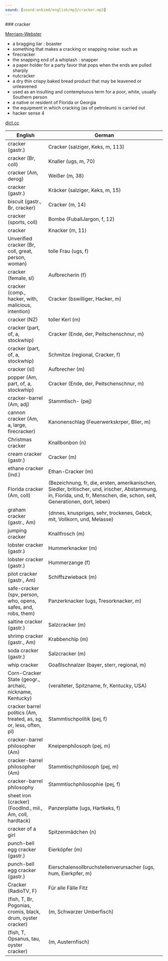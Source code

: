 ```yaml
---
sound: [sound:ankimd/english/mp3/cracker.mp3]
---
```


\### cracker

[Merriam-Webster](https://www.merriam-webster.com/dictionary/cracker)

- a bragging liar : boaster
- something that makes a cracking or snapping noise: such as
- firecracker
- the snapping end of a whiplash : snapper
- a paper holder for a party favor that pops when the ends are pulled sharply
- nutcracker
- a dry thin crispy baked bread product that may be leavened or unleavened
- used as an insulting and contemptuous term for a poor, white, usually Southern person
- a native or resident of Florida or Georgia
- the equipment in which cracking (as of petroleum) is carried out
- hacker sense 4

[dict.cc](https://www.dict.cc/cracker)

| English        | German       |
| -------------- | ------------ |
| cracker (gastr.) | Cracker (salziger, Keks, m, 113) |
| cracker (Br, coll) | Knaller (ugs, m, 70) |
| cracker (Am, derog) | Weißer (m, 38) |
| cracker (gastr.) | Kräcker (salziger, Keks, m, 15) |
| biscuit (gastr., Br, cracker) | Cracker (m, 14) |
| cracker (sports, coll) | Bombe (FuballJargon, f, 12) |
| cracker | Knacker (m, 11) |
| Unverified cracker (Br, coll, great, person, woman) | tolle Frau (ugs, f) |
| cracker (female, sl) | Aufbrecherin (f) |
| cracker (comp., hacker, with, malicious, intention) | Cracker (bswilliger, Hacker, m) |
| cracker (NZ) | toller Kerl (m) |
| cracker (part, of, a, stockwhip) | Cracker (Ende, der, Peitschenschnur, m) |
| cracker (part, of, a, stockwhip) | Schmitze (regional, Cracker, f) |
| cracker (sl) | Aufbrecher (m) |
| popper (Am, part, of, a, stockwhip) | Cracker (Ende, der, Peitschenschnur, m) |
| cracker-barrel (Am, adj) | Stammtisch- (pej) |
| cannon cracker (Am, a, large, firecracker) | Kanonenschlag (Feuerwerkskrper, Bller, m) |
| Christmas cracker | Knallbonbon (n) |
| cream cracker (gastr.) | Cracker (m) |
| ethane cracker (ind.) | Ethan-Cracker (m) |
| Florida cracker (Am, coll) |  (Bezeichnung, fr, die, ersten, amerikanischen, Siedler, britischer, und, irischer, Abstammung, in, Florida, und, fr, Menschen, die, schon, seit, Generationen, dort, leben) |
| graham cracker (gastr., Am) |  (dnnes, knuspriges, sehr, trockenes, Gebck, mit, Vollkorn, und, Melasse) |
| jumping cracker | Knallfrosch (m) |
| lobster cracker (gastr.) | Hummerknacker (m) |
| lobster cracker (gastr.) | Hummerzange (f) |
| pilot cracker (gastr., Am) | Schiffszwieback (m) |
| safe-cracker (spv, person, who, opens, safes, and, robs, them) | Panzerknacker (ugs, Tresorknacker, m) |
| saltine cracker (gastr.) | Salzcracker (m) |
| shrimp cracker (gastr., Am) | Krabbenchip (m) |
| soda cracker (gastr.) | Salzcracker (m) |
| whip cracker | Goaßlschnalzer (bayer, sterr, regional, m) |
| Corn-Cracker State (geogr., archaic, nickname, Kentucky) |  (veralteter, Spitzname, fr, Kentucky, USA) |
| cracker barrel politics (Am, treated, as, sg, or, less, often, pl) | Stammtischpolitik (pej, f) |
| cracker-barrel philosopher (Am) | Kneipenphilosoph (pej, m) |
| cracker-barrel philosopher (Am) | Stammtischphilosoph (pej, m) |
| cracker-barrel philosophy | Stammtischphilosophie (pej, f) |
| sheet iron (cracker) (FoodInd., mil., Am, coll, hardtack) | Panzerplatte (ugs, Hartkeks, f) |
| cracker of a girl | Spitzenmädchen (n) |
| punch-bell egg cracker (gastr.) | Eierköpfer (m) |
| punch-bell egg cracker (gastr.) | Eierschalensollbruchstellenverursacher (ugs, hum, Eierkpfer, m) |
| Cracker (RadioTV, F) | Für alle Fälle Fitz |
|  (fish, T, Br, Pogonias, cromis, black, drum, oyster cracker) |  (m, Schwarzer Umberfisch) |
|  (fish, T, Opsanus, tau, oyster cracker) |  (m, Austernfisch) |
